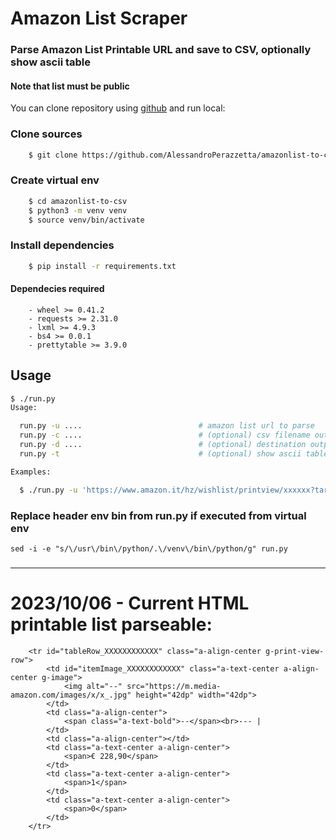 # Amazon List Scraper
### Parse Amazon List Printable URL and save to CSV, optionally show ascii table
#### Note that list must be public

You can clone repository using [github](https://github.com/AlessandroPerazzetta/amazonlist-to-csv.git) and run local:

### Clone sources
```bash
    $ git clone https://github.com/AlessandroPerazzetta/amazonlist-to-csv.git
```
### Create virtual env
```bash
    $ cd amazonlist-to-csv
    $ python3 -m venv venv
    $ source venv/bin/activate
```
### Install dependencies
```bash 
    $ pip install -r requirements.txt
```
#### Dependecies required

```
    - wheel >= 0.41.2
    - requests >= 2.31.0
    - lxml >= 4.9.3
    - bs4 >= 0.0.1
    - prettytable >= 3.9.0
```
## Usage 

```bash
$ ./run.py
Usage:

  run.py -u ....                          # amazon list url to parse
  run.py -c ....                          # (optional) csv filename output
  run.py -d ....                          # (optional) destination output dir
  run.py -t                               # (optional) show ascii table

Examples:

  $ ./run.py -u 'https://www.amazon.it/hz/wishlist/printview/xxxxxx?target=_blank&ref_=lv_pv&filter=unpurchased&sort=default' -c 'out' -d 'outdir' -t`

```

### Replace header env bin from run.py if executed from virtual env

    sed -i -e "s/\/usr\/bin\/python/.\/venv\/bin\/python/g" run.py

### 

---
# 2023/10/06 - Current HTML printable list parseable:
```
    <tr id="tableRow_XXXXXXXXXXXX" class="a-align-center g-print-view-row">
        <td id="itemImage_XXXXXXXXXXXX" class="a-text-center a-align-center g-image">
            <img alt="--" src="https://m.media-amazon.com/images/x/x_.jpg" height="42dp" width="42dp">
        </td>
        <td class="a-align-center">
            <span class="a-text-bold">--</span><br>--- |
        </td>
        <td class="a-align-center"></td>
        <td class="a-text-center a-align-center">
            <span>€ 228,90</span>
        </td>
        <td class="a-text-center a-align-center">
            <span>1</span>
        </td>
        <td class="a-text-center a-align-center">
            <span>0</span>
        </td>
    </tr>
```